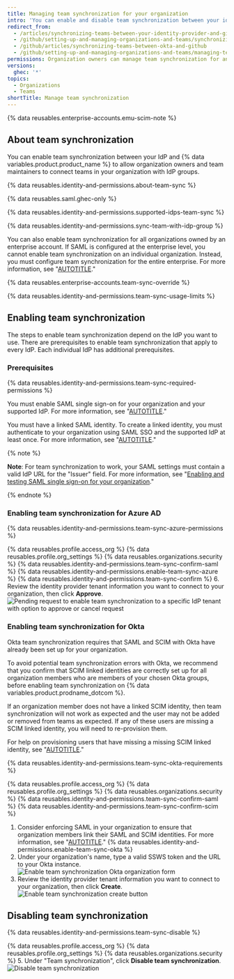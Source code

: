 ```yaml
---
title: Managing team synchronization for your organization
intro: 'You can enable and disable team synchronization between your identity provider (IdP) and your organization on {% data variables.product.product_name %}.'
redirect_from:
  - /articles/synchronizing-teams-between-your-identity-provider-and-github
  - /github/setting-up-and-managing-organizations-and-teams/synchronizing-teams-between-your-identity-provider-and-github
  - /github/articles/synchronizing-teams-between-okta-and-github
  - /github/setting-up-and-managing-organizations-and-teams/managing-team-synchronization-for-your-organization
permissions: Organization owners can manage team synchronization for an organization.
versions:
  ghec: '*'
topics:
  - Organizations
  - Teams
shortTitle: Manage team synchronization
---
```


{% data reusables.enterprise-accounts.emu-scim-note %}

## About team synchronization

You can enable team synchronization between your IdP and {% data variables.product.product_name %} to allow organization owners and team maintainers to connect teams in your organization with IdP groups.

{% data reusables.identity-and-permissions.about-team-sync %}

{% data reusables.saml.ghec-only %}

{% data reusables.identity-and-permissions.supported-idps-team-sync %}

{% data reusables.identity-and-permissions.sync-team-with-idp-group %}

You can also enable team synchronization for all organizations owned by an enterprise account. If SAML is configured at the enterprise level, you cannot enable team synchronization on an individual organization. Instead, you must configure team synchronization for the entire enterprise. For more information, see "[AUTOTITLE](/enterprise-cloud@latest/admin/identity-and-access-management/using-saml-for-enterprise-iam/managing-team-synchronization-for-organizations-in-your-enterprise)."

{% data reusables.enterprise-accounts.team-sync-override %}

{% data reusables.identity-and-permissions.team-sync-usage-limits %}

## Enabling team synchronization

The steps to enable team synchronization depend on the IdP you want to use. There are prerequisites to enable team synchronization that apply to every IdP. Each individual IdP has additional prerequisites.

### Prerequisites

{% data reusables.identity-and-permissions.team-sync-required-permissions %}

You must enable SAML single sign-on for your organization and your supported IdP. For more information, see "[AUTOTITLE](/organizations/managing-saml-single-sign-on-for-your-organization/enforcing-saml-single-sign-on-for-your-organization)."

You must have a linked SAML identity. To create a linked identity, you must authenticate to your organization using SAML SSO and the supported IdP at least once. For more information, see "[AUTOTITLE](/authentication/authenticating-with-saml-single-sign-on)."

{% note %}

**Note**: For team synchronization to work, your SAML settings must contain a valid IdP URL for the "Issuer" field. For more information, see "[Enabling and testing SAML single sign-on for your organization](/organizations/managing-saml-single-sign-on-for-your-organization/enabling-and-testing-saml-single-sign-on-for-your-organization#enabling-and-testing-saml-single-sign-on-for-your-organization)."

{% endnote %}

### Enabling team synchronization for Azure AD

{% data reusables.identity-and-permissions.team-sync-azure-permissions %}

{% data reusables.profile.access_org %}
{% data reusables.profile.org_settings %}
{% data reusables.organizations.security %}
{% data reusables.identity-and-permissions.team-sync-confirm-saml %}
{% data reusables.identity-and-permissions.enable-team-sync-azure %}
{% data reusables.identity-and-permissions.team-sync-confirm %}
6. Review the identity provider tenant information you want to connect to your organization, then click **Approve**.
  ![Pending request to enable team synchronization to a specific IdP tenant with option to approve or cancel request](/assets/images/help/teams/approve-team-synchronization.png)

### Enabling team synchronization for Okta

Okta team synchronization requires that SAML and SCIM with Okta have already been set up for your organization.

To avoid potential team synchronization errors with Okta, we recommend that you confirm that SCIM linked identities are correctly set up for all organization members who are members of your chosen Okta groups, before enabling team synchronization on {% data variables.product.prodname_dotcom %}.

If an organization member does not have a linked SCIM identity, then team synchronization will not work as expected and the user may not be added or removed from teams as expected. If any of these users are missing a SCIM linked identity, you will need to re-provision them.

For help on provisioning users that have missing a missing SCIM linked identity, see "[AUTOTITLE](/organizations/managing-saml-single-sign-on-for-your-organization/troubleshooting-identity-and-access-management-for-your-organization)."

{% data reusables.identity-and-permissions.team-sync-okta-requirements %}

{% data reusables.profile.access_org %}
{% data reusables.profile.org_settings %}
{% data reusables.organizations.security %}
{% data reusables.identity-and-permissions.team-sync-confirm-saml %}
{% data reusables.identity-and-permissions.team-sync-confirm-scim %}
1. Consider enforcing SAML in your organization to ensure that organization members link their SAML and SCIM identities. For more information, see "[AUTOTITLE](/organizations/managing-saml-single-sign-on-for-your-organization/enforcing-saml-single-sign-on-for-your-organization)."
{% data reusables.identity-and-permissions.enable-team-sync-okta %}
7. Under your organization's name, type a valid SSWS token and the URL to your Okta instance.
  ![Enable team synchronization Okta organization form](/assets/images/help/teams/confirm-team-synchronization-okta-organization.png)
6. Review the identity provider tenant information you want to connect to your organization, then click **Create**.
  ![Enable team synchronization create button](/assets/images/help/teams/confirm-team-synchronization-okta.png)

## Disabling team synchronization

{% data reusables.identity-and-permissions.team-sync-disable %}

{% data reusables.profile.access_org %}
{% data reusables.profile.org_settings %}
{% data reusables.organizations.security %}
5. Under "Team synchronization", click **Disable team synchronization**.
  ![Disable team synchronization](/assets/images/help/teams/disable-team-synchronization.png)
